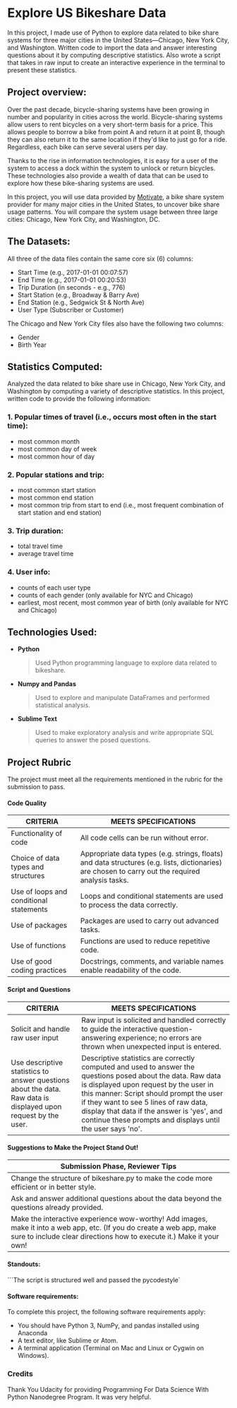# Explore US Bikeshare Data
In this project, I made use of Python to explore data related to bike share systems for three major cities in the United States—Chicago, New York City, and Washington. Written code to import the data and answer interesting questions about it by computing descriptive statistics. Also wrote a script that takes in raw input to create an interactive experience in the terminal to present these statistics.

## Project overview:
Over the past decade, bicycle-sharing systems have been growing in number and popularity in cities across the world. Bicycle-sharing systems allow users to rent bicycles on a very short-term basis for a price. This allows people to borrow a bike from point A and return it at point B, though they can also return it to the same location if they'd like to just go for a ride. Regardless, each bike can serve several users per day.

Thanks to the rise in information technologies, it is easy for a user of the system to access a dock within the system to unlock or return bicycles. These technologies also provide a wealth of data that can be used to explore how these bike-sharing systems are used.

In this project, you will use data provided by [Motivate](https://www.motivateco.com/), a bike share system provider for many major cities in the United States, to uncover bike share usage patterns. You will compare the system usage between three large cities: Chicago, New York City, and Washington, DC.

## The Datasets:
All three of the data files contain the same core six (6) columns:
* Start Time (e.g., 2017-01-01 00:07:57)
* End Time (e.g., 2017-01-01 00:20:53)
* Trip Duration (in seconds - e.g., 776)
* Start Station (e.g., Broadway & Barry Ave)
* End Station (e.g., Sedgwick St & North Ave)
* User Type (Subscriber or Customer)

The Chicago and New York City files also have the following two columns:
* Gender
* Birth Year

## Statistics Computed:
Analyzed the data related to bike share use in Chicago, New York City, and Washington by computing a variety of descriptive statistics. In this project, written code to provide the following information:

### 1. Popular times of travel (i.e., occurs most often in the start time):
* most common month
* most common day of week
* most common hour of day

### 2. Popular stations and trip:
* most common start station
* most common end station
* most common trip from start to end (i.e., most frequent combination of start station and end station)

### 3. Trip duration:
* total travel time
* average travel time

### 4. User info:
* counts of each user type
* counts of each gender (only available for NYC and Chicago)
* earliest, most recent, most common year of birth (only available for NYC and Chicago)


## Technologies Used:
+ **Python**
    > Used Python programming language to explore data related to bikeshare.

+ **Numpy and Pandas**
    > Used to explore and manipulate DataFrames and performed statistical analysis.

+ **Sublime Text**
    > Used to make exploratory analysis and write appropriate SQL queries to answer the posed questions.


## Project Rubric

The project must meet all the requirements mentioned in the rubric for the submission to pass.

#### **Code Quality**

| CRITERIA | MEETS SPECIFICATIONS |
| ------ | ------ |
| Functionality of code | All code cells can be run without error. |
| Choice of data types and structures | Appropriate data types (e.g. strings, floats) and data structures (e.g. lists, dictionaries) are chosen to carry out the required analysis tasks. |
| Use of loops and conditional statements | Loops and conditional statements are used to process the data correctly. |
| Use of packages | Packages are used to carry out advanced tasks. |
| Use of functions | Functions are used to reduce repetitive code. |
| Use of good coding practices | Docstrings, comments, and variable names enable readability of the code. |

#### **Script and Questions**

| CRITERIA | MEETS SPECIFICATIONS |
| ------ | ------ |
| Solicit and handle raw user input | Raw input is solicited and handled correctly to guide the interactive question-answering experience; no errors are thrown when unexpected input is entered. |
| Use descriptive statistics to answer questions about the data. Raw data is displayed upon request by the user. | Descriptive statistics are correctly computed and used to answer the questions posed about the data. Raw data is displayed upon request by the user in this manner: Script should prompt the user if they want to see 5 lines of raw data, display that data if the answer is 'yes', and continue these prompts and displays until the user says 'no'. |

#### **Suggestions to Make the Project Stand Out!**

| Submission Phase, Reviewer Tips | 
| ------------ |
| Change the structure of bikeshare.py to make the code more efficient or in better style. | |
| Ask and answer additional questions about the data beyond the questions already provided. |  |
| Make the interactive experience wow-worthy! Add images, make it into a web app, etc. (If you do create a web app, make sure to include clear directions how to execute it.) Make it your own! |  |


#### Standouts:

```The script is structured well and passed the pycodestyle`

#### Software requirements:
To complete this project, the following software requirements apply:
* You should have Python 3, NumPy, and pandas installed using Anaconda
* A text editor, like Sublime or Atom.
* A terminal application (Terminal on Mac and Linux or Cygwin on Windows).

### Credits
Thank You Udacity for providing Programming For Data Science With Python Nanodegree Program. It was very helpful.

